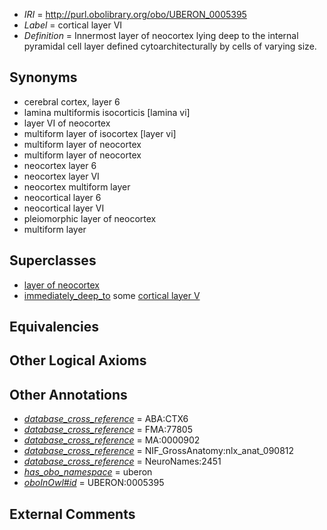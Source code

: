  * *IRI* = http://purl.obolibrary.org/obo/UBERON_0005395
 * *Label* = cortical layer VI
 * *Definition* = Innermost layer of neocortex lying deep to the internal pyramidal cell layer defined cytoarchitecturally by cells of varying size.

## Synonyms

 * cerebral cortex, layer 6 
 * lamina multiformis isocorticis [lamina vi]
 * layer VI of neocortex
 * multiform layer of isocortex [layer vi]
 * multiform layer of neocortex
 * multiform layer of neocortex
 * neocortex layer 6
 * neocortex layer VI
 * neocortex multiform layer
 * neocortical layer 6
 * neocortical layer VI
 * pleiomorphic layer of neocortex
 * multiform layer

## Superclasses

 * [layer of neocortex](../../UBERON/01/UBERON_0002301.md)
 * [immediately_deep_to](../../BSPO/07/BSPO_0001107.md) some [cortical layer V](../../UBERON/94/UBERON_0005394.md)

## Equivalencies


## Other Logical Axioms


## Other Annotations

 * *[database_cross_reference](../../ef/oboInOwl#hasDbXref.md)* = ABA:CTX6
 * *[database_cross_reference](../../ef/oboInOwl#hasDbXref.md)* = FMA:77805
 * *[database_cross_reference](../../ef/oboInOwl#hasDbXref.md)* = MA:0000902
 * *[database_cross_reference](../../ef/oboInOwl#hasDbXref.md)* = NIF_GrossAnatomy:nlx_anat_090812
 * *[database_cross_reference](../../ef/oboInOwl#hasDbXref.md)* = NeuroNames:2451
 * *[has_obo_namespace](../../ce/oboInOwl#hasOBONamespace.md)* = uberon
 * *[oboInOwl#id](../../id/oboInOwl#id.md)* = UBERON:0005395

## External Comments


